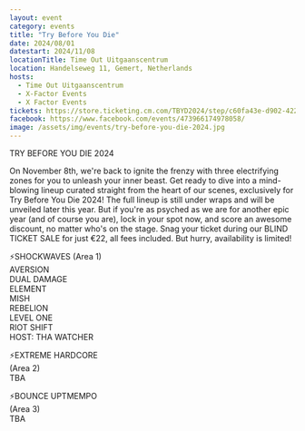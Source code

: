 ```yaml
---
layout: event
category: events
title: "Try Before You Die"
date: 2024/08/01
datestart: 2024/11/08
locationTitle: Time Out Uitgaanscentrum
location: Handelseweg 11, Gemert, Netherlands
hosts:
  - Time Out Uitgaanscentrum
  - X-Factor Events
  - X Factor Events
tickets: https://store.ticketing.cm.com/TBYD2024/step/c60fa43e-d902-4220-9d5f-74246bbd6c08
facebook: https://www.facebook.com/events/473966174978058/
image: /assets/img/events/try-before-you-die-2024.jpg
---
```


TRY BEFORE YOU DIE 2024

On November 8th, we're back to ignite the frenzy with three electrifying zones for you to unleash your inner beast. Get ready to dive into a mind-blowing lineup curated straight from the heart of our scenes, exclusively for Try Before You Die 2024! The full lineup is still under wraps and will be unveiled later this year. But if you're as psyched as we are for another epic year (and of course you are), lock in your spot now, and score an awesome discount, no matter who's on the stage. Snag your ticket during our BLIND TICKET SALE for just €22, all fees included. But hurry, availability is limited!

⚡SHOCKWAVES (Area 1)  
AVERSION  
DUAL DAMAGE  
ELEMENT  
MISH  
REBELION  
LEVEL ONE  
RIOT SHIFT  
HOST: THA WATCHER

⚡EXTREME HARDCORE  
(Area 2)  
TBA

⚡BOUNCE UPTMEMPO  
(Area 3)  
TBA